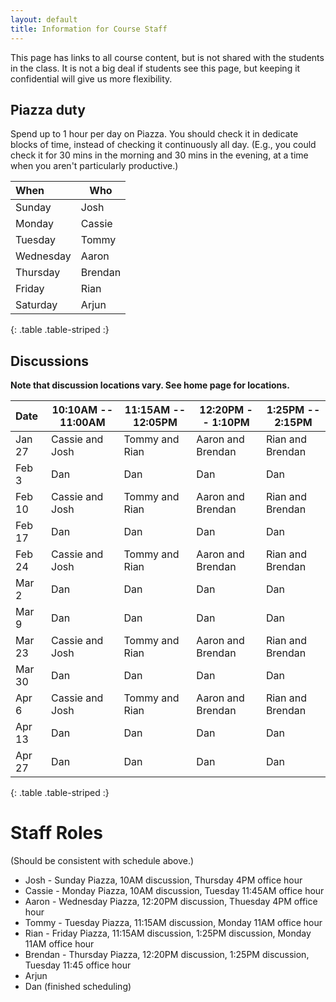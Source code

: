 ```yaml
---
layout: default
title: Information for Course Staff
---
```


This page has links to all course content, but is not shared with the students
in the class. It is not a big deal if students see this page, but keeping it
confidential will give us more flexibility.

## Piazza duty

Spend up to 1 hour per day on Piazza. You should check it in dedicate blocks of
time, instead of checking it continuously all day. (E.g., you could check it for
30 mins in the morning and 30 mins in the evening, at a time when you aren't
particularly productive.)

| When                       | Who      |
|:---------------------------|----------|
| Sunday                     | Josh     |
| Monday                     | Cassie   |
| Tuesday                    | Tommy    |
| Wednesday                  | Aaron    |
| Thursday                   | Brendan  |
| Friday                     | Rian     |
| Saturday                   | Arjun    |
{: .table .table-striped :}


## Discussions

**Note that discussion locations vary. See home page for locations.**

| Date   | 10:10AM -- 11:00AM | 11:15AM -- 12:05PM | 12:20PM -- 1:10PM | 1:25PM -- 2:15PM |
|:-------|--------------------|--------------------|-------------------|------------------|
| Jan 27 | Cassie and Josh    | Tommy and Rian     | Aaron and Brendan | Rian and Brendan |
| Feb 3  | Dan                | Dan                | Dan               | Dan              |
| Feb 10 | Cassie and Josh    | Tommy and Rian     | Aaron and Brendan | Rian and Brendan |
| Feb 17 | Dan                | Dan                | Dan               | Dan              |
| Feb 24 | Cassie and Josh    | Tommy and Rian     | Aaron and Brendan | Rian and Brendan |
| Mar 2  | Dan                | Dan                | Dan               | Dan              |
| Mar 9  | Dan                | Dan                | Dan               | Dan              |
| Mar 23 | Cassie and Josh    | Tommy and Rian     | Aaron and Brendan | Rian and Brendan |
| Mar 30 | Dan                | Dan                | Dan               | Dan              |
| Apr 6  | Cassie and Josh    | Tommy and Rian     | Aaron and Brendan | Rian and Brendan |
| Apr 13 | Dan                | Dan                | Dan               | Dan              |
| Apr 27 | Dan                | Dan                | Dan               | Dan              |
{: .table .table-striped :}

# Staff Roles

(Should be consistent with schedule above.)

- Josh - Sunday Piazza, 10AM discussion, Thursday 4PM office hour
- Cassie - Monday Piazza, 10AM discussion, Tuesday 11:45AM office hour
- Aaron - Wednesday Piazza, 12:20PM discussion, Thuesday 4PM office hour
- Tommy - Tuesday Piazza, 11:15AM discussion, Monday 11AM office hour
- Rian - Friday Piazza, 11:15AM discussion, 1:25PM discussion, Monday 11AM office hour
- Brendan - Thursday Piazza, 12:20PM discussion, 1:25PM discussion, Tuesday 11:45 office hour
- Arjun
- Dan (finished scheduling)
